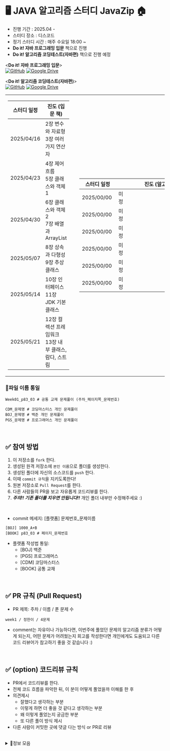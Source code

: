 
# 🖥️ JAVA 알고리즘 스터디 JavaZip 🏠
- 진행 기간 : 2025.04 - 
- 스터디 장소 : 디스코드
- 정기 스터디 시간 : 매주 수요일 18:00 ~ 
- **Do it! 자바 프로그래밍 입문** 책으로 진행
- **Do it! 알고리즘 코딩테스트(자바편)** 책으로 진행 예정

<**Do it! 자바 프로그래밍 입문**><br>
[![GitHub](https://img.shields.io/badge/GitHub-자바_예제_저장소-blue?logo=github)](https://github.com/easyspubjava/JavaSecondEdition)
[![Google Drive](https://img.shields.io/badge/Google_Drive-자바_정답_저장소-brightgreen?logo=google-drive)](https://drive.google.com/drive/u/0/folders/1f1m74UvC2tQ47hLFwAemjt4MBkEQNI7A)

<**Do it! 알고리즘 코딩테스트(자바편)**><br>
[![GitHub](https://img.shields.io/badge/GitHub-자바_정답_저장소-blue?logo=github)](https://github.com/doitcodingtest/java)
[![Google Drive](https://img.shields.io/badge/Google_Drive-자바_정답_저장소(zip)-brightgreen?logo=google-drive)](https://drive.google.com/file/d/1x5Y1zxl41mUQpq0V7sK4yve2QHqyTje_/view)


<table>
<tr>
<td>

<!-- 📅 왼쪽 표  -->
<table>
<thead>
<tr>
  <th style="width: 100px;">스터디 일정</th>
  <th style="width: 300px;">진도 (입문 책)</th>
</tr>
</thead>
<tbody>
<tr><td>2025/04/16</td><td>2장 변수와 자료형<br>3장 여러 가지 연산자</td></tr>
<tr><td>2025/04/23</td><td>4장 제어 흐름<br>5장 클래스와 객체 1</td></tr>
<tr><td>2025/04/30</td><td>6장 클래스와 객체 2<br>7장 배열과 ArrayList</td></tr>
<tr><td>2025/05/07</td><td>8장 상속과 다형성<br>9장 추상 클래스</td></tr>
<tr><td>2025/05/14</td><td>10장 인터페이스<br>11장 JDK 기본 클래스</td></tr>
<tr><td>2025/05/21</td><td>12장 컬렉션 프레임워크<br>13장 내부 클래스, 람다, 스트림</td></tr>
</tbody>
</table>

</td>
<td style="width: 50px;"></td>

<td>

<!-- 📅 오른쪽 표 -->
<table style="width: 400px; table-layout: fixed;">
<thead>
<tr>
  <th style="width: 100px;">스터디 일정</th>
  <th style="width: 300px;">진도 (알고리즘)</th>
</tr>
</thead>
<tbody>
<tr><td>2025/00/00</td><td>미<br>정</td></tr>
<tr><td>2025/00/00</td><td>미<br>정</td></tr>
<tr><td>2025/00/00</td><td>미<br>정</td></tr>
<tr><td>2025/00/00</td><td>미<br>정</td></tr>
<tr><td>2025/00/00</td><td>미<br>정</td></tr>
<tr><td>2025/00/00</td><td>미<br>정</td></tr>
</tbody>
</table>

</td>
</tr>
</table>




### 📌파일 이름 통일
```
Week01_p83_03 # 공통 교재 문제풀이 (주차_페이지쪽_문제번호)

CDM_문제명 # 코딩마스터스 개인 문제풀이
BOJ_문제명 # 백준 개인 문제풀이
PGS_문제명 # 프로그래머스 개인 문제풀이
```
<br/>


## ✅ 참여 방법
1. 이 저장소를 `fork` 한다.
2. 생성된 원격 저장소에 `본인 이름`으로 폴더를 생성한다.
3. 생성된 폴더에 자신의 소스코드를 `push` 한다.
4. 이때 `commit 규칙`을 지키도록한다!
5. 원본 저장소로 `Pull Request`를 한다.
6. 다른 사람들의 PR을 보고 자유롭게 코드리뷰를 한다.
7. ***주의!! 기존 폴더를 지우면 안됩니다!!*** 개인 폴더 내부만 수정해주세요 :)

<br/>

 
- commit 메세지: [플랫폼] 문제번호_문제이름

```
[BOJ] 1000_A+B
[BOOK] p83_03 # 페이지_문제번호
```
- 플랫폼 작성법 통일:
  - [BOJ] 백준
  - [PGS] 프로그래머스
  - [CDM] 코딩마스터스
  - [BOOK] 공통 교재

<br/>

## ✅ PR 규칙 (Pull Request)
- PR 제목: 주차 / 이름 / 푼 문제 수

```
week1 / 정한이 / 4문제
```
- comment는 자유이나 가능하다면, 이번주에 풀었던 문제의 알고리즘 분류가 어떻게 되는지,
어떤 문제가 어려웠는지 회고를 작성한다면 개인에게도 도움되고 다른 코드 리뷰어가 참고하기 좋을 것 같습니다 :)

<br/>

## ✅ (option) 코드리뷰 규칙
- PR에서 코드리뷰를 한다.
- 전체 코드 흐름을 파악한 뒤, 이 분이 어떻게 풀었을까 이해를 한 후
- 의견제시
  - 잘했다고 생각하는 부분
  - 이렇게 하면 더 좋을 것 같다고 생각하는 부분
  - 왜 이렇게 풀었는지 궁금한 부분
  - 또 다른 풀이 방식 제시
- 다른 사람이 커밋한 곳에 댓글 다는 방식 or PR로 리뷰

<br/>

<details><summary>👊정보 모음
</summary>


<details><summary> 문제 풀이 관련
</summary>

- 백준 : [https://www.acmicpc.net/](https://www.acmicpc.net/)
 - [solved.ac](http://solved.ac/) : [https://solved.ac/](https://solved.ac/)
- 프로그래머스 : [https://programmers.co.kr/](https://programmers.co.kr/)
- SWEA : [https://swexpertacademy.com/](https://swexpertacademy.com/)

</details>


<details><summary> 알고리즘 문제 풀이
</summary>


</details>


<details><summary> 코테 준비
</summary>


</details>


</details>

